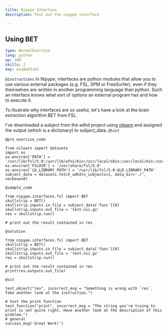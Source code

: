 ```yaml
---
title: Nipype Interface
description: Test out the nipype interface

---
```

## Using BET
```yaml
type: NormalExercise
lang: python
xp: 100
skills: 2
key: ecaded3183
```


`@instructions`
In Nipype, interfaces are python modules that allow you to use various external packages (e.g. FSL, SPM or FreeSurfer), even if they themselves are written in another programming language than python. Such an interface knows what sort of options an external program has and how to execute it.

To illustrate why interfaces are so useful, let's have a look at the brain extraction algorithm BET from FSL. 

I've downloaded a subject from the adhd project using [nilearn](http://nilearn.github.io/modules/generated/nilearn.datasets.fetch_adhd.html) and assigned the output (which is a dictionary) to subject_data. 
`@hint`

`@pre_exercise_code`
```{python}
from nilearn import datasets
import os
os.environ['PATH'] = '/usr/lib/fsl/5.0:/usr/lib/afni/bin:/usr/local/sbin:/usr/local/bin:/usr/sbin:/usr/bin:/sbin:/bin'
os.environ['FSLDIR'] = '/usr/share/fsl/5.0'
os.environ['LD_LIBRARY_PATH'] = '/usr/lib/fsl/5.0:$LD_LIBRARY_PATH'
subject_data = datasets.fetch_adhd(n_subjects=1, data_dir='./', verbose=0)
```

`@sample_code`
```{python}
from nipype.interfaces.fsl import BET
skullstrip = BET()
skullstrip.inputs.in_file = subject_data['func'][0]
skullstrip.inputs.out_file = 'test.nii.gz'
res = skullstrip.run()

# print out the result contained in res
```

`@solution`
```{python}
from nipype.interfaces.fsl import BET
skullstrip = BET()
skullstrip.inputs.in_file = subject_data['func'][0]
skullstrip.inputs.out_file = 'test.nii.gz'
res = skullstrip.run()

# print out the result contained in res
print(res.outputs.out_file)
```

`@sct`
```{python}
test_object("res", incorrect_msg = "Something is wrong with `res`. Take another look at the instruction.")

# test the print function
test_function("print", incorrect_msg = "The string you're trying to print is not quite right. Have another look at the description of this problem.")
# general
success_msg('Great Work!')
```
